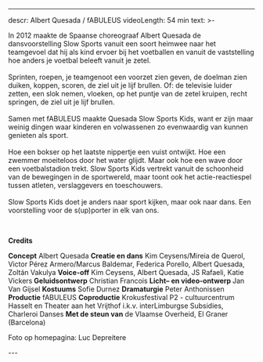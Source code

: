 
---
descr: Albert Quesada / fABULEUS
videoLength: 54 min
text: >-
  <p>In 2012 maakte de Spaanse choreograaf Albert Quesada de dansvoorstelling Slow Sports vanuit een soort heimwee naar het teamgevoel dat hij als kind ervoer bij het voetballen en vanuit de vaststelling hoe anders je voetbal beleeft vanuit je zetel.<br><br>Sprinten, roepen, je teamgenoot een voorzet zien geven, de doelman zien duiken, koppen, scoren, de ziel uit je lijf brullen. Of: de televisie luider zetten, een slok nemen, vloeken, op het puntje van de zetel kruipen, recht springen, de ziel uit je lijf brullen.<br><br>Samen met fABULEUS maakte Quesada Slow Sports Kids, want er zijn maar weinig dingen waar kinderen en volwassenen zo evenwaardig van kunnen genieten als sport.<br><br>Hoe een bokser op het laatste nippertje een vuist ontwijkt. Hoe een zwemmer moeiteloos door het water glijdt. Maar ook hoe een wave door een voetbalstadion trekt. Slow Sports Kids vertrekt vanuit de schoonheid van de bewegingen in de sportwereld, maar toont ook het actie-reactiespel tussen atleten, verslaggevers en toeschouwers.<br><br>Slow Sports Kids doet je anders naar sport kijken, maar ook naar dans. Een voorstelling voor de s(up)porter in elk van ons.</p><p>‍</p><p>‍<strong>Credits</strong></p><p><strong>Concept</strong> Albert Quesada <strong>Creatie en dans</strong> Kim Ceysens/Mireia de Querol, Victor Pérez Armero/Marcus Baldemar, Federica Porello, Albert Quesada, Zoltán Vakulya <strong>Voice-off</strong> Kim Ceysens, Albert Quesada, JS Rafaeli, Katie Vickers<strong> Geluidsontwerp</strong> Christian Francois <strong>Licht– en video-ontwerp </strong>Jan Van Gijsel <strong>Kostuums</strong> Sofie Durnez <strong>Dramaturgie</strong> Peter Anthonissen <strong>Productie</strong> fABULEUS <strong>Coproductie</strong> Krokusfestival P2 - cultuurcentrum Hasselt en Theater aan het Vrijthof i.k.v. interLimburgse Subsidies, Charleroi Danses <strong>Met de steun van</strong> de Vlaamse Overheid, El Graner (Barcelona)</p><p>Foto op homepagina: Luc Depreitere</p>
---
